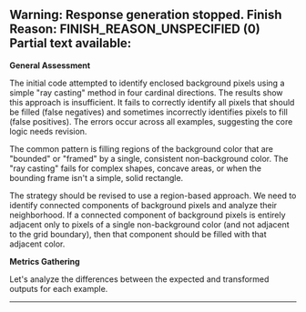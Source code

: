 Warning: Response generation stopped. Finish Reason: FINISH_REASON_UNSPECIFIED (0)
Partial text available:
---
**General Assessment**

The initial code attempted to identify enclosed background pixels using a simple "ray casting" method in four cardinal directions. The results show this approach is insufficient. It fails to correctly identify all pixels that should be filled (false negatives) and sometimes incorrectly identifies pixels to fill (false positives). The errors occur across all examples, suggesting the core logic needs revision.

The common pattern is filling regions of the background color that are "bounded" or "framed" by a single, consistent non-background color. The "ray casting" fails for complex shapes, concave areas, or when the bounding frame isn't a simple, solid rectangle.

The strategy should be revised to use a region-based approach. We need to identify connected components of background pixels and analyze their neighborhood. If a connected component of background pixels is entirely adjacent only to pixels of a single non-background color (and not adjacent to the grid boundary), then that component should be filled with that adjacent color.

**Metrics Gathering**

Let's analyze the differences between the expected and transformed outputs for each example.

---

